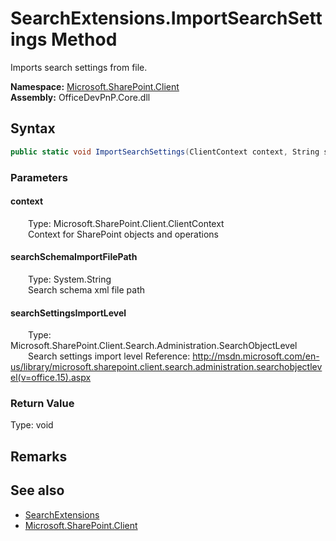 # SearchExtensions.ImportSearchSettings Method  
 Imports search settings from file.   

**Namespace:** [Microsoft.SharePoint.Client](Microsoft.SharePoint.Client.md)  
**Assembly:** OfficeDevPnP.Core.dll  
## Syntax
```C#
public static void ImportSearchSettings(ClientContext context, String searchSchemaImportFilePath, SearchObjectLevel searchSettingsImportLevel)
```
### Parameters
#### context  
&emsp;&emsp;Type: Microsoft.SharePoint.Client.ClientContext  
&emsp;&emsp;Context for SharePoint objects and operations  

  

#### searchSchemaImportFilePath  
&emsp;&emsp;Type: System.String  
&emsp;&emsp;Search schema xml file path  

  

#### searchSettingsImportLevel  
&emsp;&emsp;Type: Microsoft.SharePoint.Client.Search.Administration.SearchObjectLevel  
&emsp;&emsp;Search settings import level Reference: http://msdn.microsoft.com/en-us/library/microsoft.sharepoint.client.search.administration.searchobjectlevel(v=office.15).aspx   

  

### Return Value
Type: void  

## Remarks
  
## See also
- [SearchExtensions](Microsoft.SharePoint.Client.SearchExtensions.md) 
- [Microsoft.SharePoint.Client](Microsoft.SharePoint.Client.md) 
